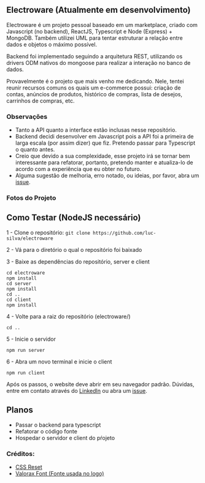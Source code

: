 ## Electroware (Atualmente em desenvolvimento)
Electroware é um projeto pessoal baseado em um marketplace, criado com Javascript (no backend), ReactJS, Typescript e Node (Express) + MongoDB. Também utilizei UML para tentar estruturar a relação entre dados e objetos o máximo possível.

Backend foi implementado seguindo a arquitetura REST, utilizando os drivers ODM nativos do mongoose para realizar a interação no banco de dados.

Provavelmente é o projeto que mais venho me dedicando. Nele, tentei reunir recursos comuns os quais um e-commerce possui: criação de contas, anúncios de produtos, histórico de compras, lista de desejos, carrinhos de compras, etc.

### Observações
- Tanto a API quanto a interface estão inclusas nesse repositório.
- Backend decidi desenvolver em Javascript pois a API foi a primeira de larga escala (por assim dizer) que fiz. Pretendo passar para Typescript o quanto antes.
- Creio que devido a sua complexidade, esse projeto irá se tornar bem interessante para refatorar, portanto, pretendo manter e atualiza-lo de acordo com a experiência que eu obter no futuro.
- Alguma sugestão de melhoria, erro notado, ou ideias, por favor, abra um [issue](https://github.com/luc-silva/electroware/issues).

### Fotos do Projeto



## Como Testar (NodeJS necessário)
1 - Clone o repositório:
``` git clone https://github.com/luc-silva/electroware ```

2 - Vá para o diretório o qual o repositório foi baixado

3 - Baixe as dependências do repositório, server e client
``` 
cd electroware
npm install
cd server
npm install
cd ..
cd client
npm install
```

4 - Volte para a raiz do repositório (electroware/)
```
cd ..
```

5 - Inicie o servidor
```
npm run server
```

6 - Abra um novo terminal e inicie o client
```
npm run client
```

Após os passos, o website deve abrir em seu navegador padrão. Dúvidas, entre em contato através do [LinkedIn](https://linkedin.com/in/silva-luc) ou abra um [issue](https://github.com/luc-silva/electroware/issues).

## Planos
- Passar o backend para typescript
- Refatorar o código fonte
- Hospedar o servidor e client do pŕojeto

### Créditos:
- [CSS Reset](https://meyerweb.com/eric/tools/css/reset/)
- [Valorax Font (Fonte usada no logo)](https://befonts.com/valorax-font.html)
